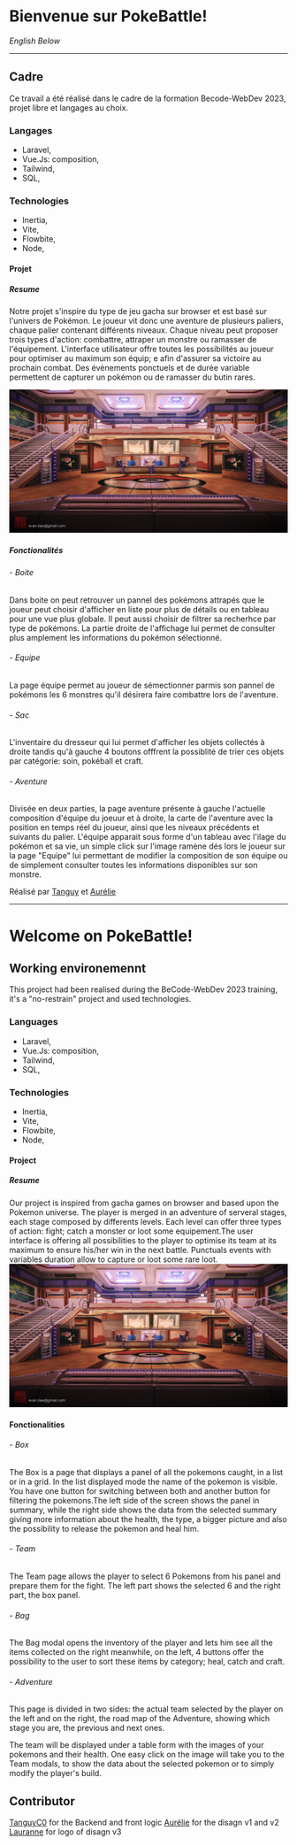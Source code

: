 # Bienvenue sur PokeBattle! 

*English Below* 
__________________________________________________
## Cadre
Ce travail a été réalisé dans le cadre de la formation Becode-WebDev 2023, projet libre et langages au choix. 
### Langages
- Laravel,
- Vue.Js: composition,
- Tailwind,
- SQL,

### Technologies

- Inertia,
- Vite, 
- Flowbite,
- Node,

#### Projet

##### Resume

Notre projet s'inspire du type de jeu gacha sur browser et est basé sur l'univers de Pokémon. Le joueur vit donc une aventure de plusieurs paliers, chaque palier contenant différents niveaux. Chaque niveau peut proposer trois types d'action: combattre, attraper un monstre ou ramasser de l'équipement. L'interface utilisateur offre toutes les possibilités au joueur pour optimiser au maximum son équip; e afin d'assurer sa victoire au prochain combat. Des évènements ponctuels et de durée variable permettent de capturer un pokémon ou de ramasser du butin rares. 

![](\public\img\background\bginterieur.png "Ready to fiht?") 

##### Fonctionalités

###### -  Boite
Dans boite on peut retrouver un pannel des pokémons attrapés que le joueur peut choisir d'afficher en liste pour plus de détails ou en tableau pour une vue plus globale. Il peut aussi choisir de filtrer sa recherhce par type de pokémons. La partie droite de l'affichage lui permet de consulter plus amplement les informations du pokémon sélectionné.
###### - Equipe
La page équipe permet au joueur de sémectionner parmis son pannel de pokémons les 6 monstres qu'il désirera faire combattre lors de l'aventure.
###### - Sac
L'inventaire du dresseur qui lui permet d'afficher les objets collectés à droite tandis qu'à gauche 4 boutons offfrent la possiblité de trier ces objets par catégorie: soin, pokéball et craft.

###### -  Aventure

Divisée en deux parties, la page aventure présente à gauche l'actuelle composition d'équipe du joeuur et à droite, la carte de l'aventure avec la position en temps réel du joueur, ainsi que les niveaux précédents et suivants du palier. L'équipe apparait sous forme d'un tableau avec l'ilage du pokémon et sa vie, un simple click sur l'image ramène dés lors le joueur sur la page "Equipe" lui permettant de modifier la composition de son équipe ou de simplement consulter toutes les informations disponibles sur son monstre.



Réalisé par [Tanguy](https://github.com/TanguyC) et [Aurélie](https://github.com/Elhya13)
***
# Welcome on PokeBattle!

## Working environemennt 
This project had been realised during the BeCode-WebDev 2023 training, it's a "no-restrain" project and used technologies.

### Languages
- Laravel,
- Vue.Js: composition,
- Tailwind,
- SQL,

### Technologies

- Inertia,
- Vite, 
- Flowbite,
- Node,

#### Project

##### Resume

Our project is inspired from gacha games on browser and based upon the Pokemon universe. The player is merged in an adventure of serveral stages, each stage composed by differents levels. Each level can offer three types of action: fight; catch a monster or loot some equipement.The user interface is offering all possibilities to the player to optimise its team at its maximum to ensure his/her win in the next battle. Punctuals events with variables duration allow to capture or loot some rare loot.
![](\public\img\background\bginterieur.png "Ready to fiht?") 

#### Fonctionalities

###### -  Box
The Box is a page that displays a panel of all the pokemons caught, in a list or in a grid. In the list displayed mode the name of the pokemon is visible. You have one button for switching between both and another button for filtering the pokemons.The left side of the screen shows the panel in summary, while the right side shows the data from the selected summary giving more information about the health, the type, a bigger picture and also the possibility to release the pokemon and heal him. 
###### - Team
The Team page allows the player to select 6 Pokemons from his panel and prepare them for the fight. The left part shows the selected 6 and the right part, the box panel. 
###### - Bag
The Bag modal opens the inventory of the player and lets him see all the items collected on the right meanwhile, on the left, 4 buttons offer the possibility to the user to sort these items by category; heal, catch and craft. 


###### -  Adventure

This page is divided in two sides: the actual team selected by the player on the left and on the right, the road map of the Adventure, showing which stage you are, the previous and next ones.

The team will be displayed under a table form with the images of your pokemons and their health. One easy click on the image will take you to the Team modals, to show the data about the selected pokemon or to simply modify the player's build.

## Contributor

[TanguyC0](https://github.com/TanguyC) for the Backend and front logic 
[Aurélie](https://github.com/Elhya13) for the disagn v1 and v2
[Lauranne](https://github.com/l4ur4nn3) for logo of disagn v3













